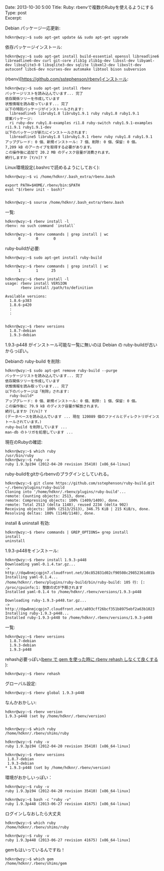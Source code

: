 Date: 2013-10-30  5:00
Title: Ruby: rbenvで複数のRubyを使えるようにする  
Type: post  
Excerpt:   


Debian パッケージ一応更新:

    hdknr@wzy:~$ sudo apt-get update && sudo apt-get upgrade

依存パッケージインストール:

    hdknr@wzy:~$ sudo apt-get install build-essential openssl libreadline6 libreadline6-dev curl git-core zlib1g zlib1g-dev libssl-dev libyaml-dev libsqlite3-0 libsqlite3-dev sqlite libxml2-dev libxslt-dev autoconf libc6-dev ncurses-dev automake libtool bison subversion


(rbenv)[https://github.com/sstephenson/rbenv]インストール:

    hdknr@wzy:~$ sudo apt-get install rbenv
    パッケージリストを読み込んでいます... 完了
    依存関係ツリーを作成しています                
    状態情報を読み取っています... 完了
    以下の特別パッケージがインストールされます:
      libreadline5 libruby1.8 libruby1.9.1 ruby ruby1.8 ruby1.9.1
    提案パッケージ:
      ri ruby-dev ruby1.8-examples ri1.8 ruby-switch ruby1.9.1-examples ri1.9.1 ruby1.9.1-dev
    以下のパッケージが新たにインストールされます:
      libreadline5 libruby1.8 libruby1.9.1 rbenv ruby ruby1.8 ruby1.9.1
    アップグレード: 0 個、新規インストール: 7 個、削除: 0 個、保留: 0 個。
    7,209 kB のアーカイブを取得する必要があります。
    この操作後に追加で 20.2 MB のディスク容量が消費されます。
    続行しますか [Y/n]? Y


Linux環境設定(.bashrcで読めるようにしておく):

    hdknr@wzy:~$ vi /home/hdknr/.bash_extra/rbenv.bash

    export PATH=$HOME/.rbenv/bin:$PATH
    eval "$(rbenv init - bash)"


    hdknr@wzy:~$ source /home/hdknr/.bash_extra/rbenv.bash


一覧:

    hdknr@wzy:~$ rbenv install -l
    rbenv: no such command `install`

    hdknr@wzy:~$ rbenv commands | grep install | wc
          0       0       0


ruby-buildが必要:

    hdknr@wzy:~$ sudo apt-get install ruby-build
    
    hdknr@wzy:~$ rbenv commands | grep install | wc
          1       1      25

    hdknr@wzy:~$ rbenv install -l  
    usage: rbenv install VERSION
           rbenv install /path/to/definition
    
    Available versions:
      1.8.6-p383
      1.8.6-p420
      :
      :
    
    
    hdknr@wzy:~$ rbenv versions
      1.8.7-debian
      1.9.3-debian


1.9.3-p448 がインストール可能な一覧に無いのは Debian の ruby-buildが古いからっぽい。

Debianの ruby-build を削除:

    hdknr@wzy:~$ sudo apt-get remove ruby-build --purge
    パッケージリストを読み込んでいます... 完了
    依存関係ツリーを作成しています                
    状態情報を読み取っています... 完了
    以下のパッケージは「削除」されます:
      ruby-build*
    アップグレード: 0 個、新規インストール: 0 個、削除: 1 個、保留: 0 個。
    この操作後に 79.9 kB のディスク容量が解放されます。
    続行しますか [Y/n]? Y
    (データベースを読み込んでいます ... 現在 120089 個のファイルとディレクトリがインストールされています。)
    ruby-build を削除しています ...
    man-db のトリガを処理しています ...


現在のRubyの確認:

    hdknr@wzy:~$ which ruby
    /usr/bin/ruby
    hdknr@wzy:~$ ruby -v
    ruby 1.9.3p194 (2012-04-20 revision 35410) [x86_64-linux]


ruby-buildをgitからrbenvのプラグインとしていれる。

    hdknr@wzy:~$ git clone https://github.com/sstephenson/ruby-build.git ~/.rbenv/plugins/ruby-build
    Cloning into '/home/hdknr/.rbenv/plugins/ruby-build'...
    remote: Counting objects: 2513, done.
    remote: Compressing objects: 100% (1409/1409), done.
    remote: Total 2513 (delta 1148), reused 2234 (delta 902)
    Receiving objects: 100% (2513/2513), 346.75 KiB | 215 KiB/s, done.
    Resolving deltas: 100% (1148/1148), done.

install & uninstall 有効:

    hdknr@wzy:~$ rbenv commands | GREP_OPTIONS= grep install 
    install
    uninstall

1.9.3-p448をインストール:

    hdknr@wzy:~$ rbenv install 1.9.3-p448
    Downloading yaml-0.1.4.tar.gz...
    -> http://dqw8nmjcqpjn7.cloudfront.net/36c852831d02cf90508c29852361d01b
    Installing yaml-0.1.4...
    /home/hdknr/.rbenv/plugins/ruby-build/bin/ruby-build: 105 行: [: /proc/cpuinfo:1: 整数の式が予期されます
    Installed yaml-0.1.4 to /home/hdknr/.rbenv/versions/1.9.3-p448
    
    Downloading ruby-1.9.3-p448.tar.gz...
    -> http://dqw8nmjcqpjn7.cloudfront.net/a893cff26bcf351b8975ebf2a63b1023
    Installing ruby-1.9.3-p448...
    Installed ruby-1.9.3-p448 to /home/hdknr/.rbenv/versions/1.9.3-p448

一覧:

    hdknr@wzy:~$ rbenv versions
      1.8.7-debian
      1.9.3-debian
      1.9.3-p448
  
  
rehash必要っぽい([benv で gem を使った時に rbenv rehash しなくて良くする](http://rhysd.hatenablog.com/entry/20120226/1330265121) ):

    hdknr@wzy:~$ rbenv rehash

    
グローバル設定:

    hdknr@wzy:~$ rbenv global 1.9.3-p448
    
なんかおかしい:

    hdknr@wzy:~$ rbenv version
    1.9.3-p448 (set by /home/hdknr/.rbenv/version)    
   
   
    hdknr@wzy:~$ which ruby
    /home/hdknr/.rbenv/shims/ruby
   
    hdknr@wzy:~$ ruby -v
    ruby 1.9.3p194 (2012-04-20 revision 35410) [x86_64-linux]
   
    hdknr@wzy:~$ rbenv versions
     1.8.7-debian
     1.9.3-debian
    * 1.9.3-p448 (set by /home/hdknr/.rbenv/version)


環境がおかしいっぽい：

    hdknr@wzy:~$ ruby -v
    ruby 1.9.3p194 (2012-04-20 revision 35410) [x86_64-linux]
    
    hdknr@wzy:~$ bash -c "ruby -v"
    ruby 1.9.3p448 (2013-06-27 revision 41675) [x86_64-linux]
    

ログインしなおしたら大丈夫

    hdknr@wzy:~$ which ruby
    /home/hdknr/.rbenv/shims/ruby

    hdknr@wzy:~$ ruby -v
    ruby 1.9.3p448 (2013-06-27 revision 41675) [x86_64-linux]

gemもはいっているんですね！

    hdknr@wzy:~$ which gem
    /home/hdknr/.rbenv/shims/gem

